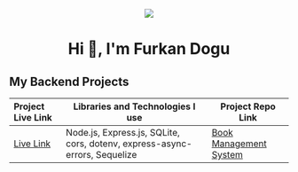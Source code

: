 <p align="center"><img src="https://i.imgur.com/A6bWGFl.gif"/>

<h1 align="center">Hi 👋, I'm Furkan Dogu</h1>

## My Backend Projects

  Project Live Link       |Libraries and Technologies I use     | Project Repo Link   
:-------------------------|-------------------------|-------------------------
|[Live Link](https://library-be-l0e5.onrender.com/)|Node.js, Express.js, SQLite, cors, dotenv, express-async-errors, Sequelize|[Book Management System](https://github.com/furkan-dogu/Library_BE)
